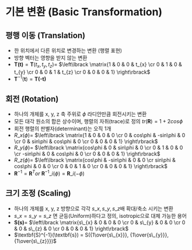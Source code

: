 # 기본 변환 (Basic Transformation)

## 평행 이동 (Translation)
- 한 위치에서 다른 위치로 변경하는 변환 (행렬 표현)
- 방향 벡터는 영향을 받지 않는 변환
- $\textbf{T(t)} = \textbf{T}(t_{x}, t_{y}, t_{z}) =$
$\left\lbrack \matrix{1 & 0 & 0 & t_{x} \cr 0 & 1 & 0 & t_{y} \cr 0 & 0 & 1 & t_{z} \cr 0 & 0 & 0 & 1} \right\rbrack$
- $\textbf{T}^{-1}(\textbf{t}) = \textbf{T(-t)}$

## 회전 (Rotation)
- 하나의 개체를 x, y, z 축 주위로 $\phi$ 라디안만큼 회전시키는 변환
- 모든 대각 원소의 합은 상수이며, 행렬의 자취(trace)로 정의 $tr(\textbf{R}) =1 + 2cos\phi$ 
- 회전 행렬의 판별자(determinant)는 오직 1개
- $R\_{x}(\phi) =$
$\left\lbrack \matrix{1 & 0 & 0 & 0 \cr 0 & cos\phi & -sin\phi & 0 \cr 0 & sin\phi & cos\phi & 0 \cr 0 & 0 & 0 & 1} \right\rbrack$  
- $R\_{y}(\phi) =$
$\left\lbrack \matrix{cos\phi & 0 & sin\phi & 0 \cr 0 & 1 & 0 & 0 \cr -sin\phi & 0 & cos\phi & 0 \cr 0 & 0 & 0 & 1} \right\rbrack$
- $R\_{z}(\phi) =$
$\left\lbrack \matrix{cos\phi & -sin\phi & 0 & 0 \cr sin\phi & cos\phi & 0 & 0 \cr 0 & 0 & 1 & 0 \cr 0 & 0 & 0 & 1} \right\rbrack$
- $\textbf{R}^{-1} = \textbf{R}^{T} or\ \textbf{R}^{-1}\_{i}(\phi) = \textbf{R}\_{i}{(-\phi)}$

## 크기 조정 (Scaling)
- 하나의 개체를 x, y, z 방향으로 각각 $s\_{x}, s\_{y}, s\_{z}$배 확대/축소 시키는 변환
- $s\_{x} = s\_{y} = s\_{z}$ 면 균등(Uniform)하다고 정의, isotropic으로 대체 가능한 용어
- $\textbf{S(s)} =$
$\left\lbrack \matrix{s\_{x} & 0 & 0 & 0 \cr 0 & s\_{y} & 0 & 0 \cr 0 & 0 & s\_{z} & 0 \cr 0 & 0 & 0 & 1} \right\rbrack$
- $\textbf{S}^{-1}(\textbf{s}) = S({1\over{s\_{x}}}, {1\over{s\_{y}}}, {1\over{s\_{z}}})$
